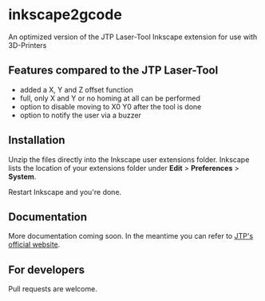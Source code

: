 # inkscape2gcode

An optimized version of the JTP Laser-Tool Inkscape extension for use with 3D-Printers

## Features compared to the JTP Laser-Tool
- added a X, Y and Z offset function
- full, only X and Y or no homing at all can be performed
- option to disable moving to X0 Y0 after the tool is done
- option to notify the user via a buzzer

## Installation

Unzip the files directly into the Inkscape user extensions folder. Inkscape lists the location of your extensions folder under **Edit** > **Preferences** > **System**.

Restart Inkscape and you're done.

## Documentation

More documentation coming soon. In the meantime you can refer to [JTP's official website](https://jtechphotonics.com/?page_id=2012).

## For developers

Pull requests are welcome.

